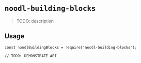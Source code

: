 # `noodl-building-blocks`

> TODO: description

## Usage

```
const noodlBuildingBlocks = require('noodl-building-blocks');

// TODO: DEMONSTRATE API
```
